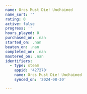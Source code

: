 ```yaml
---
name: Orcs Must Die! Unchained
name_sort: ''
rating: 0
active: false
progress: ''
hours_played: 0
purchased_on: .nan
started_on: .nan
beaten_on: .nan
completed_on: .nan
mastered_on: .nan
identifiers:
  - type: steam
    appid: '427270'
    name: Orcs Must Die! Unchained
    synced_on: '2024-08-30'

---
```

